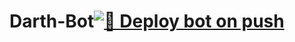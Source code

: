 # Darth-Bot[![🚀 Deploy bot on push](https://github.com/Jaques22/Darth-Bot/actions/workflows/main.yml/badge.svg?branch=master&event=push)](https://github.com/Jaques22/Darth-Bot/actions/workflows/main.yml)
